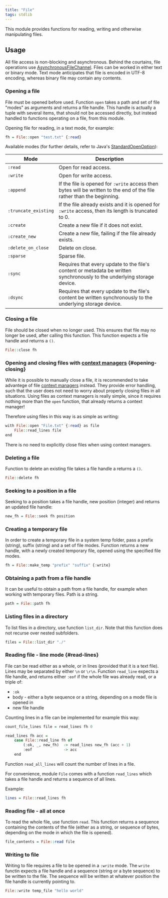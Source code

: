 ```yaml
---
title: "File"
tags: stdlib
---
```


This module provides functions for reading, writing and otherwise manipulating files.

## Usage
All file access is non-blocking and asynchronous. Behind the courtains, file operations use [AsynchronousFileChannel](https://docs.oracle.com/en/java/javase/11api/java.base/java/nio/channels/AsynchronousFileChannel.html).
Files can be worked in either text or binary mode. Text mode anticipates that file is encoded in UTF-8 encoding, whereas binary file may contain any contents.

### Opening a file
File must be opened before used. Function `open` takes a path and set of file "modes" as arguments and returns a file handle. This handle is actually a tuple with several items, that should not be accessed directly, but instead handled to functions operating on a file, from this module.

Opening file for reading, in a text mode, for example:

```haskell
fh = File::open "test.txt" {:read}
```

Available modes (for further details, refer to Java's [StandardOpenOption](https://docs.oracle.com/en/java/javase/11api/java.base/java/nio/file/StandardOpenOption.html)):

| Mode | Description |
| ---- | ----------- |
| `:read` | Open for read access. |
| `:write`| Open for write access. |
| `:append` | If the file is opened for `:write` access then bytes will be written to the end of the file rather than the beginning. |
| `:truncate_existing` | If the file already exists and it is opened for `:write` access, then its length is truncated to 0. |
| `:create` | Create a new file if it does not exist. |
| `:create_new` | Create a new file, failing if the file already exists. |
| `:delete_on_close` | Delete on close. |
| `:sparse` | Sparse file. |
| `:sync` | Requires that every update to the file's content or metadata be written synchronously to the underlying storage device. |
| `:dsync` | Requires that every update to the file's content be written synchronously to the underlying storage device. |

### Closing a file
File should be closed when no longer used. This ensures that file may no longer be used, after calling this function. This function expects a file handle and returns a `()`.

```haskell
File::close fh
```

### Opening and closing files with [context managers](docs/resource-management.md#context-managers) {#opening-closing}
While it is possible to manually close a file, it is recommended to take advantege of file [context managers](docs/resource-management.md#context-managers) instead. They provide error handling, such that the user does not need to worry about properly closing files in all situations. Using files as context managers is really simple, since it requires nothing more than the `open` function, that already returns a context manager!

Therefore using files in this way is as simple as writing:
```haskell
with File::open "File.txt" {:read} as file
    File::read_lines file
end
```

There is no need to explicitly close files when using context managers.

### Deleting a file
Function to delete an existing file takes a file handle a returns a `()`.

```haskell
File::delete fh
```

### Seeking to a position in a file
Seeking to a position takes a file handle, new position (integer) and returns an updated file handle:

```haskell
new_fh = File::seek fh position
```

### Creating a temporary file
In order to create a temporary file in a system temp folder, pass a prefix (string), suffix (string) and a set of file modes. Function returns a new handle, with a newly created temporary file, opened using the specified file modes.

```haskell
fh = File::make_temp "prefix" "suffix" {:write}
```

### Obtaining a path from a file handle
It can be useful to obtain a path from a file handle, for example when working with temporary files. Path is a string.

```haskell
path = File::path fh
```

### Listing files in a directory
To list files in a directory, use function `list_dir`. Note that this function does not recurse over nested subfolders.

```haskell
files = File::list_dir "./"
```

### Reading file - line mode {#read-lines}
File can be read either as a whole, or in lines (provided that it is a text file). Lines may be separated by either `\n` or `\r\n`. Function `read_line` expects a file handle, and returns either `:eof` if the whole file was already read, or a triple of:
* `:ok`
* body - either a byte sequence or a string, depending on a mode file is opened in
* new file handle

Counting lines in a file can be implemented for example this way:

```haskell
count_file_lines file = read_lines fh 0

read_lines fh acc =
    case File::read_line fh of
        (:ok, _, new_fh)  -> read_lines new_fh (acc + 1)
        :eof              -> acc
    end
```

Function `read_all_lines` will count the number of lines in a file.

For convenience, module `File` comes with a function `read_lines` which takes a file handle and returns a sequence of all lines.

Example:
```haskell
lines = File::read_lines fh
```

### Reading file - all at once
To read the whole file, use function `read`. This function returns a sequence containing the contents of the file (either as a string, or sequence of bytes, depending on the mode in which the file is opened).

```haskell
file_contents = File::read file
```

### Writing to file
Writing to file requires a file to be opened in a `:write` mode. The `write` functin expects a file handle and a sequence (string or a byte sequence) to be written to the file.
The sequence will be written at whatever position the file handle is currently pointing to.

```haskell
File::write temp_file "hello world"
```

